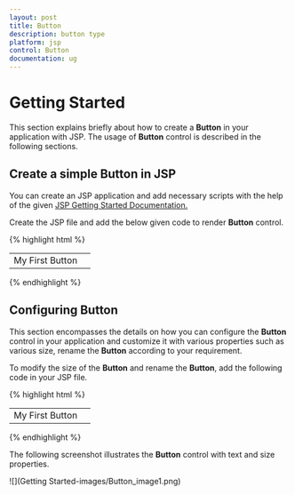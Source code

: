 ```yaml
---
layout: post
title: Button
description: button type
platform: jsp
control: Button
documentation: ug
---
```

# Getting Started

This section explains briefly about how to create a **Button** in your application with JSP. The usage of **Button** control is described in the following sections.

## Create a simple Button in JSP
You can create an JSP application and add necessary scripts with the help of the given [JSP Getting Started Documentation.](/jsp-docs/jsp/Getting-Started)


Create the JSP file and add the below given code to render **Button** control.

{% highlight html %}

<table>
   <tr>
      <td>My First Button</td>
      <td><ej:button id="button" text="Login"></ej:button></td>
   </tr>
</table>


{% endhighlight %}

## Configuring Button

This section encompasses the details on how you can configure the **Button** control in your application and customize it with various properties such as various size, rename the **Button**  according  to your requirement.
    
To modify the size of the **Button** and rename the **Button**, add the following code in your JSP file.

{% highlight html %}
    
<table>
   <tr>
      <td>My First Button</td>
      <td><ej:button id="button" text="Login" size="large" showRoundedCorner="true" contentType="textandimage" prefixIcon="e-icon e-handup"></ej:button></td>
   </tr>
</table>

    
{% endhighlight %}

The following screenshot illustrates the **Button** control with text and size properties.   

![](Getting Started-images/Button_image1.png)  

